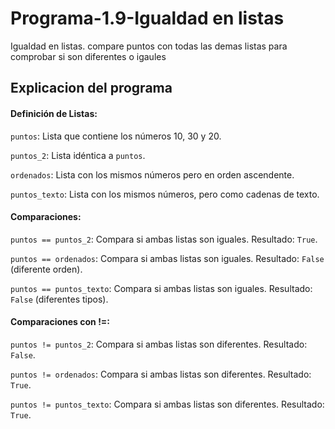 # Programa-1.9-Igualdad en listas
Igualdad en listas. compare puntos con todas las demas listas para comprobar si son diferentes o igaules
## Explicacion del programa
#### Definición de Listas:

```puntos```: Lista que contiene los números 10, 30 y 20.

```puntos_2```: Lista idéntica a ```puntos```.

```ordenados```: Lista con los mismos números pero en orden ascendente.

```puntos_texto```: Lista con los mismos números, pero como cadenas de texto.
#### Comparaciones:

```puntos == puntos_2```: Compara si ambas listas son iguales. Resultado: ```True```.

```puntos == ordenados```: Compara si ambas listas son iguales. Resultado: ```False``` (diferente orden).

```puntos == puntos_texto```: Compara si ambas listas son iguales. Resultado: ```False``` (diferentes tipos).
#### Comparaciones con !=:

```puntos != puntos_2```: Compara si ambas listas son diferentes. Resultado: ```False```.

```puntos != ordenados```: Compara si ambas listas son diferentes. Resultado: ```True```.

```puntos != puntos_texto```: Compara si ambas listas son diferentes. Resultado: ```True```.
